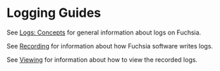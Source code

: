 # Logging Guides

See [Logs: Concepts] for general information about logs on Fuchsia.

See [Recording] for information about how Fuchsia software writes logs.

See [Viewing] for information about how to view the recorded logs.

[Logs: Concepts]: /docs/concepts/components/diagnostics/logs/README.md
[Recording]: /docs/development/diagnostics/logs/recording.md
[Viewing]: /docs/development/diagnostics/logs/viewing.md

